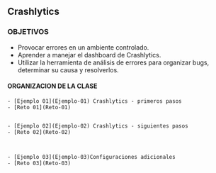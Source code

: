 ## Crashlytics

### OBJETIVOS 

- Provocar errores en un ambiente controlado.
- Aprender a manejar el dashboard de Crashlytics.
- Utilizar la herramienta de análisis de errores para organizar bugs, determinar su causa y resolverlos.



#### ORGANIZACION DE LA CLASE 

	- [Ejemplo 01](Ejemplo-01) Crashlytics - primeros pasos
	- [Reto 01](Reto-01)
	
	
	- [Ejemplo 02](Ejemplo-02) Crashlytics - siguientes pasos
	- [Reto 02](Reto-02)



	- [Ejemplo 03](Ejemplo-03)Configuraciones adicionales
	- [Reto 03](Reto-03)


